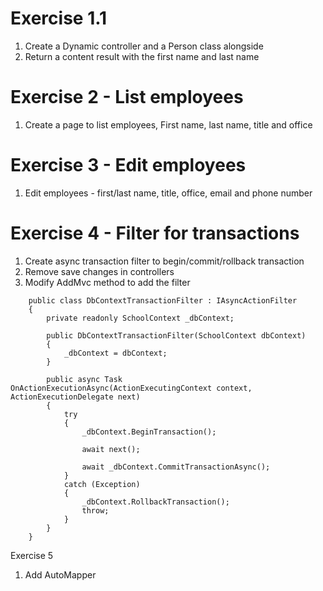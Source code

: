 
# Exercise 1.1

1) Create a Dynamic controller and a Person class alongside
2) Return a content result with the first name and last name

# Exercise 2 - List employees

1) Create a page to list employees, First name, last name, title and office

# Exercise 3 - Edit employees

1) Edit employees - first/last name, title, office, email and phone number

# Exercise 4 - Filter for transactions

1) Create async transaction filter to begin/commit/rollback transaction
2) Remove save changes in controllers
3) Modify AddMvc method to add the filter
```
    public class DbContextTransactionFilter : IAsyncActionFilter
    {
        private readonly SchoolContext _dbContext;

        public DbContextTransactionFilter(SchoolContext dbContext)
        {
            _dbContext = dbContext;
        }

        public async Task OnActionExecutionAsync(ActionExecutingContext context, ActionExecutionDelegate next)
        {
            try
            {
                _dbContext.BeginTransaction();

                await next();

                await _dbContext.CommitTransactionAsync();
            }
            catch (Exception)
            {
                _dbContext.RollbackTransaction();
                throw;
            }
        }
    }

```

Exercise 5

1) Add AutoMapper